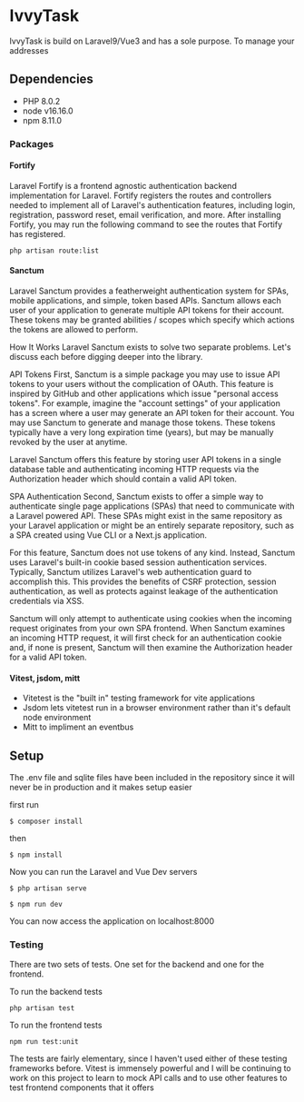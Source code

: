 # IvvyTask #

IvvyTask is build on Laravel9/Vue3 and has a sole purpose. To manage your addresses

## Dependencies ##

* PHP 8.0.2
* node v16.16.0
* npm 8.11.0

### Packages ###

#### Fortify ####
Laravel Fortify is a frontend agnostic authentication backend implementation for Laravel. Fortify registers the routes and controllers needed to implement all of Laravel's authentication features, including login, registration, password reset, email verification, and more. After installing Fortify, you may run the following command to see the routes that Fortify has registered.
```
php artisan route:list
```


#### Sanctum ###
Laravel Sanctum provides a featherweight authentication system for SPAs, mobile applications, and simple, token based APIs. Sanctum allows each user of your application to generate multiple API tokens for their account. These tokens may be granted abilities / scopes which specify which actions the tokens are allowed to perform.

How It Works
Laravel Sanctum exists to solve two separate problems. Let's discuss each before digging deeper into the library.

API Tokens
First, Sanctum is a simple package you may use to issue API tokens to your users without the complication of OAuth. This feature is inspired by GitHub and other applications which issue "personal access tokens". For example, imagine the "account settings" of your application has a screen where a user may generate an API token for their account. You may use Sanctum to generate and manage those tokens. These tokens typically have a very long expiration time (years), but may be manually revoked by the user at anytime.

Laravel Sanctum offers this feature by storing user API tokens in a single database table and authenticating incoming HTTP requests via the Authorization header which should contain a valid API token.

SPA Authentication
Second, Sanctum exists to offer a simple way to authenticate single page applications (SPAs) that need to communicate with a Laravel powered API. These SPAs might exist in the same repository as your Laravel application or might be an entirely separate repository, such as a SPA created using Vue CLI or a Next.js application.

For this feature, Sanctum does not use tokens of any kind. Instead, Sanctum uses Laravel's built-in cookie based session authentication services. Typically, Sanctum utilizes Laravel's web authentication guard to accomplish this. This provides the benefits of CSRF protection, session authentication, as well as protects against leakage of the authentication credentials via XSS.

Sanctum will only attempt to authenticate using cookies when the incoming request originates from your own SPA frontend. When Sanctum examines an incoming HTTP request, it will first check for an authentication cookie and, if none is present, Sanctum will then examine the Authorization header for a valid API token.

#### Vitest, jsdom, mitt ####

- Vitetest is the "built in" testing framework for vite applications
- Jsdom lets vitetest run in a browser environment rather than it's default node environment
- Mitt to impliment an eventbus

## Setup ##

The .env file and sqlite files have been included in the repository since it will never be in production and it makes setup easier

first run
```
$ composer install
```
then
```
$ npm install
```

Now you can run the Laravel and Vue Dev servers

```
$ php artisan serve
```
```
$ npm run dev
```

You can now access the application on localhost:8000

### Testing ###

There are two sets of tests. One set for the backend and one for the frontend.

To run the backend tests
```
php artisan test
```

To run the frontend tests
```
npm run test:unit
```

The tests are fairly elementary, since I haven't used either of these testing frameworks before. Vitest is immensely powerful and I will be continuing to work on this project to learn to mock API calls and to use other features to test frontend components that it offers